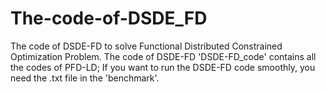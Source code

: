 # The-code-of-DSDE_FD
The code of DSDE-FD to solve Functional Distributed Constrained Optimization Problem.
The code of DSDE-FD 'DSDE-FD_code' contains all the codes of PFD-LD;
If you want to run the DSDE-FD code smoothly, you need the .txt file in the 'benchmark'.
